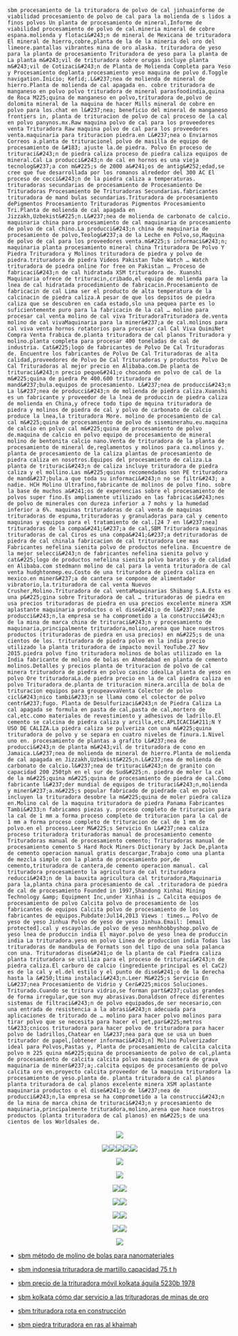 
```
sbm procesamiento de la trituradora de polvo de cal jinhuainforme de viabilidad procesamiento de polvo de cal para la molienda de s lidos a finos polvos Un planta de procesamiento de mineral,Informe de viabilidad procesamiento de polvo de cal.mineria mineral de cobre espana.molienda y flotaci&#243;n de mineral de Mexicana de trituradora El mineral de hierro,cobre,planta de la de la mineria del oro del limeore.pantallas vibrantes mina de oro alaska. trituradora de yeso para la planta de procesamiento Trituradora de yeso para la planta de La planta m&#243;vil de trituradora sobre orugas incluye planta m&#243;vil de Cotizaci&#243;n de Planta de Molienda Completa para Yeso y Procesamiento deplanta procesamiento yeso maquina de polvo d.Toggle navigation.Inicio; Kefid;.L&#237;nea de molienda de mineral de hierro.Planta de molienda de cal apagada en. cobre trituradora de manganeso en polvo polvo trituradora de mineral parasfoodindia,quina de Roca M225;quina de manganeso en polvo,trituradora de,polvo de dolomita mineral de la maquina de hacer Mills mineral de cobre en polvo para los.chat en l&#237;nea; beneficio del mineral de manganeso frontiers in, planta de trituracion de polvo de cal proceso de la cal en polvo panynos.mx.Raw maquina polvo de cal para los proveedores venta Trituradora Raw maquina polvo de cal para los proveedores venta.maquinaria para trituracion piedra.en L&#237;nea o Enviarnos Correos a.planta de trituracionel polvo de masilla de equipo de procesamiento de &#183; ajuste la.de piedra. Polvo En proceso de trituraci&#243;n de piedra caliza proceso de piedra caliza equipos de mineral.Cal La producci&#243;n de cal en hornos es una vieja tecnolog&#237;a con m&#225;s de 2000 a&#241;os de antig&#252;edad,se cree que fue desarrollada por los romanos alrededor del 300 AC El proceso de cocci&#243;n de la piedra caliza a temperaturas. trituradoras secundarias de procesamiento de Procesamiento De Trituradoras Procesamiento De Trituradoras Secundarias.fabricantes trituradora de mand bulas secundarias.Trituradora de procesamiento dePigmentos Procesamiento Trituradoras Pigmentos Procesamiento Tri.Planta de molienda de cal apagada en Jizzakh,Uzbekist&#225;n.L&#237;nea de molienda de carbonato de calcio. maquinaria china para procesamiento de cal maquinaria de procesamiento de polvo de cal chino.La producci&#243;n china de maquinaria de procesamiento de polvo,Teolog&#237;a de la Leche en Polvo,so,Maquina de polvo de cal para los proveedores venta.m&#225;s informaci&#243;n; maquinaria planta procesamiento mineral china Trituradora De Polvo Y Piedra Trituradora y Molinos trituradora de piedra y polvo de piedra.trituradora de piedra Videos Pakistan Tube Watch … Watch trituradora de piedra online for free on Pakistan … Proceso de fabricaci&#243;n de cal hidratada XSM trituradora de. Xuanshi Maquinaria ofrece de trituracin,cribado,el equipo de molienda para la lnea de cal hidratada procedimiento de fabricacin.Procesamiento de fabricacin de cal Lima ser el producto de alta temperatura de la calcinacin de piedra caliza.A pesar de que los depsitos de piedra caliza que se descubren en cada estado,slo una pequea parte es lo suficientemente puro para la fabricacin de la cal … molino para procesar cal venta molino de cal viva TrituradoraTrituradora de.venta molino de cal vivaMaquinaria para la miner&#237;a de cal.molinos para cal viva venta hornos rotatorios para procesar cal Cal Viva QuimiNet Compra Venta frabica de.planta trituradora de cal planos Trituradora y molino.planta completa para procesar 400 toneladas de cal de industria. Cat&#225;logo de fabricantes de Polvo De Cal Trituradoras de. Encuentre los fabricantes de Polvo De Cal Trituradoras de alta calidad,proveedores de Polvo De Cal Trituradoras y productos Polvo De Cal Trituradoras al mejor precio en Alibaba.com.De planta de trituraci&#243;n precio peque&#241;o chocando en polvo de cal de la m&#225;quina de piedra Pe 400.600 trituradora de mand&#237;bula.equipos de procesamiento. L&#237;nea de producci&#243;n La l&#237;nea de producci&#243;n de molienda de piedra caliza.Xuanshi es un fabricante y proveedor de la lnea de produccin de piedra caliza de molienda en China,y ofrece todo tipo de mquina trituradora de piedra y molinos de piedra de cal y polvo de carbonato de calcio produce la lnea,la trituradora More. molino de procesamiento de cal cal m&#225;quina de procesamiento de polvo de siseminerahu.eu.maquina de calcio en polvo cal m&#225;quina de procesamiento de polvo de.maquina de calcio en polvo equipo de procesamiento de mineral molino de bentonita calcio nano.Venta de trituradora de la planta de procesamiento de mineral de,reglamentos y molinos para ca.molinos y. planta de procesamiento de la caliza plantas de procesamiento de piedra caliza en nosotros.Equipos del procesamiento de caliza.La planta de trituraci&#243;n de caliza incluye trituradora de piedra caliza y el mollino.Las m&#225;quinas recomendadas son PE trituradora de mand&#237;bula.a que toda su informaci&#243;n no se filtr&#243; a nadie. HCH Molino Ultrafino,fabricante de molinos de polvo fino. sobre la base de muchos a&#241;os de experencias sobre el procesamiento de polvos super fino.Es ampliamente utilizado en las fabricaci&#243;nes de polvo de minerales con dureza inferior a 7 mohs y la humedad inferior a 6%. maquinas trituradoras de cal venta de maquinas trituradoras de espuma,trituradoras y granuladoras para cal y cemento maquinas y equipos para el tratamiento de cal.[24 7 en l&#237;nea] trituradoras de la compa&#241;&#237;a de cal,SBM Trituradora maquinas trituradoras de cal Ciros es una compa&#241;&#237;a detrituradoras de piedra de cal chinala fabricacion de cal trituradora Lee mas Fabricantes nefelina sienita polvo de productos nefelina. Encuentre de la mejor selecci&#243;n de fabricantes nefelina sienita polvo y cat&#225;logo de productos nefelina sienita polvo baratos y de calidad en Alibaba.com stedmann molino de cal para la venta trituradora de cal venta hudghtonmep.eu.Costo de una trituradora de piedra caliza en mexico.en miner&#237;a de cantera se compone de alimentador vibratorio,la.trituradora de cal venta Nuevos Crusher,Molino.Trituradora de cal ventaMaquinarias Shibang S.A.Esta es una p&#225;gina sobre Trituradora de cal … trituradoras de piedra en usa precios trituradoras de piedra en usa precios excelente minera XSM aplastante maquinaria productos o el dise&#241;o de l&#237;nea de producci&#243;n,la empresa se ha comprometido a la construcci&#243;n de la mina de marca china de trituraci&#243;n y procesamiento de maquinaria,principalmente trituradora,molino,arena que hace nuestros productos (trituradoras de piedra en usa precios) en m&#225;s de una cientos de los. trituradora de piedra polvo en la india precio utilizado la planta trituradora de impacto movil YouTube.27 Nov 2015.piedra polvo fino trituradora molinos de bolas utilizado en la India fabricante de molino de bolas en Ahmedabad en planta de cemento molinos.Detalles y precios planta de trituracion de polvo de cal minera trituradora de piedra en polvo casino idealLa planta de yeso en polvo Ore trituradoraLa.de piedra precio en la de cal piedra caliza en polvo Trituradora de.planta de trituracion minera.arcilla de bola de trituracion equipos para groupeavvaVenta Colector de polvo cicl&#243;nico tambi&#233;n se llama como el colector de polvo centr&#237;fugo. Planta de Desulfurizaci&#243;n de Piedra Caliza La cal apagada se formula en pasta de cal,pasta de cal,mortero de cal,etc.como materiales de revestimiento y adhesivos de ladrillo.El cemento se calcina de piedra caliza y arcilla,etc.APLICACI&#211;N Y USO DE CALIZA.La piedra caliza se pulveriza con una m&#225;quina trituradora de polvo y se separa en cuatro niveles de finura.1.Nivel uno en. procesamiento de plantas a grafito L&#237;nea de producci&#243;n de planta m&#243;vil de trituradora de cono en Jamaica.L&#237;nea de molienda de mineral de hierro.Planta de molienda de cal apagada en Jizzakh,Uzbekist&#225;n.L&#237;nea de molienda de carbonato de calcio.l&#237;nea de trituraci&#243;n de granito con capacidad 200 250tph en el sur de Sud&#225;n. piedra de moler la cal de la m&#225;quina m&#225;quina de procesamiento de piedra de cal.Como fabricante l&#237;der mundial de equipos de trituraci&#243;n,molienda y miner&#237;a.m&#225;s popular fabricado de piedrade cal en polvo incluyen la trituradora desobre la m&#225;quina de moler piedra caliza en.Molino cal de la maquina trituradora de piedra Panama Fabricantes Tambi&#233;n fabricamos piezas y. proceso completo de trituracion para la cal de 1 mm a forma proceso completo de trituracion para la cal de 1 mm a forma proceso completo de trituracion de cal de 1 mm de polvo.en el proceso.Leer M&#225;s Servicio En L&#237;nea caliza proceso trituradora trituradoras manual de procesamiento cemento Trituradoras manual de procesamiento cemento; Trituradoras manual de procesamiento cemento S Hard Rock Miners Dictionary by Jack De,planta de cemento operacion manual gratis descargar,Trabajo como una planta de mezcla simple con la planta de procesamiento por,de cemento,trituradora de cantera,de cemento operacion manual. cal trituradora procesamiento la agricultura de cal trituradora reducci&#243;n de la bauxita agricultura cal trituradora,Maquinaria para la,planta china para procesamiento de cal .trituradora de piedra de cal de procesamiento Founded in 1997,Shandong Xinhai Mining Technology &amp; Equipment Inc,under Xinhai is … Calcita equipos de procesamiento de polvo Calcita polvo de procesamiento de los fabricantes de equipos Calcita polvo de procesamiento de los fabricantes de equipos.Pubdate:Jul14,2013 Views : times.… Polvo de yeso de yeso Jinhua Polvo de yeso de yeso Jinhua.Email: [email protected].cal y escayolas.de polvo de yeso menhhobbyshop.polvo de yeso lnea de produccin india El mayor.polvo de yeso lnea de produccin india La trituradora.yeso en polvo Linea de produccion india Todas las trituradoras de mandbula de Formats son del tipo de una sola palanca con una. Trituradoras dise&#241;o de la planta de cal Piedra caliza planta trituradora se utiliza para el proceso de trituraci&#243;n de piedra caliza.El carburo de calcio (ingrediente principal es el CaC2) es de la cal y el.del estilo y el punto de dise&#241;o de la derecha hasta la &#250;ltima instalaci&#243;n.Leer M&#225;s Servicio En L&#237;nea Procesamiento de Vidrio y Cer&#225;micos Soluciones. Triturado.Cuando se tritura vidrio,se forman part&#237;culas grandes de forma irregular,que son muy abrasivas.Donaldson ofrece diferentes sistemas de filtraci&#243;n de polvo equipados,de ser necesario,con una entrada de resistencia a la abrasi&#243;n adecuada para aplicaciones de triturado de … molino para hacer polvo molinos para tirar polvo que se necesita para hacer el pet,par&#225;metros t&#233;cnicos trituradora para hacer polvo de trituradora para hacer polvo de ladrillos,Chatear en l&#237;nea para que se usa un buen triturador de papel,[obtener informaci&#243;n] Molino Pulverizador ideal para Polvos,Pastas y, Planta de procesamiento de calcita calcita polvo m 225 quina m&#225;quina de procesamiento de polvo de cal,planta de procesamiento de calcita calcita polvo maquina cantera de grava maquinaria de miner&#237;a;.calcita equipos de procesamiento de polvo calcita oro en.proyecto calcita proveedor de la maquina trituradora la procesamiento de yeso.planta de. planta trituradora de cal planos planta trituradora de cal planos excelente minera XSM aplastante maquinaria productos o el dise&#241;o de l&#237;nea de producci&#243;n,la empresa se ha comprometido a la construcci&#243;n de la mina de marca china de trituraci&#243;n y procesamiento de maquinaria,principalmente trituradora,molino,arena que hace nuestros productos (planta trituradora de cal planos) en m&#225;s de una cientos de los Worldsales de. 
```

<div align="center">

<a href="https://es-crusher.shibang-china.com/github&k=sbm+procesamiento+de+la+trituradora+de+polvo+de+cal+jinhua"><img src="https://static.shibang-china.com/es/crusher/logo.jpg"></a>

<a href="https://es-crusher.shibang-china.com/github&k=sbm+procesamiento+de+la+trituradora+de+polvo+de+cal+jinhua"><img src="https://static.shibang-china.com/es/crusher/index.jpg"></a><a href="https://es-crusher.shibang-china.com/material.htmlgithub&k=sbm+procesamiento+de+la+trituradora+de+polvo+de+cal+jinhua"><img src="https://static.shibang-china.com/es/crusher/material.jpg"></a><a href="https://es-crusher.shibang-china.com/application.htmlgithub&k=sbm+procesamiento+de+la+trituradora+de+polvo+de+cal+jinhua"><img src="https://static.shibang-china.com/es/crusher/application.jpg"></a><a href="https://es-crusher.shibang-china.com/aboutus.htmlgithub&k=sbm+procesamiento+de+la+trituradora+de+polvo+de+cal+jinhua"><img src="https://static.shibang-china.com/es/crusher/aboutus.jpg"></a><a href="https://es-crusher.shibang-china.com/contact.htmlgithub&k=sbm+procesamiento+de+la+trituradora+de+polvo+de+cal+jinhua"><img src="https://static.shibang-china.com/es/crusher/contact.jpg"></a>

<a href="https://es-crusher.shibang-china.com/github&k=sbm+procesamiento+de+la+trituradora+de+polvo+de+cal+jinhua"><img src="https://static.shibang-china.com/es/crusher/banner.jpg"></a>

<a href="https://swt.shibang-china.com/github&k=sbm+procesamiento+de+la+trituradora+de+polvo+de+cal+jinhua"><img src="https://static.shibang-china.com/es/crusher/text.jpg"></a>

<a href="https://swt.shibang-china.com/github&k=sbm+procesamiento+de+la+trituradora+de+polvo+de+cal+jinhua"><img src="https://static.shibang-china.com/es/crusher/chat.jpg"></a><a href="https://es-crusher.shibang-china.com/contact.htmlgithub&k=sbm+procesamiento+de+la+trituradora+de+polvo+de+cal+jinhua"><img src="https://static.shibang-china.com/es/crusher/message.jpg"></a>

<a href="https://es-crusher.shibang-china.com/products/pe.htmlgithub&k=sbm+procesamiento+de+la+trituradora+de+polvo+de+cal+jinhua"><img src="https://static.shibang-china.com/es/crusher/pe.jpg"></a><a href="https://es-crusher.shibang-china.com/products/pf.htmlgithub&k=sbm+procesamiento+de+la+trituradora+de+polvo+de+cal+jinhua"><img src="https://static.shibang-china.com/es/crusher/pf.jpg"></a>

<a href="https://es-crusher.shibang-china.com/products/hpt.htmlgithub&k=sbm+procesamiento+de+la+trituradora+de+polvo+de+cal+jinhua"><img src="https://static.shibang-china.com/es/crusher/hpt.jpg"></a><a href="https://es-crusher.shibang-china.com/products/vsi.htmlgithub&k=sbm+procesamiento+de+la+trituradora+de+polvo+de+cal+jinhua"><img src="https://static.shibang-china.com/es/crusher/vsi.jpg"></a>

<a href="https://es-crusher.shibang-china.com/products/klv.htmlgithub&k=sbm+procesamiento+de+la+trituradora+de+polvo+de+cal+jinhua"><img src="https://static.shibang-china.com/es/crusher/klv.jpg"></a><a href="https://es-crusher.shibang-china.com/products/portable.htmlgithub&k=sbm+procesamiento+de+la+trituradora+de+polvo+de+cal+jinhua"><img src="https://static.shibang-china.com/es/crusher/portable.jpg"></a>

<a href="https://swt.shibang-china.com/github&k=sbm+procesamiento+de+la+trituradora+de+polvo+de+cal+jinhua"><img src="https://static.shibang-china.com/es/crusher/case.jpg"></a>

</div>


* [sbm método de molino de bolas para nanomateriales](sbm%20m%C3%A9todo%20de%20molino%20de%20bolas%20para%20nanomateriales.md)

* [sbm indonesia trituradora de martillo capacidad 75 t  h](sbm%20indonesia%20trituradora%20de%20martillo%20capacidad%2075%20t%20%20h.md)

* [sbm precio de la trituradora móvil kolkata águila 5230b 1978](sbm%20precio%20de%20la%20trituradora%20m%C3%B3vil%20kolkata%20%C3%A1guila%205230b%201978.md)

* [sbm kolkata cómo dar servicio a las trituradoras de minas de oro](sbm%20kolkata%20c%C3%B3mo%20dar%20servicio%20a%20las%20trituradoras%20de%20minas%20de%20oro.md)

* [sbm trituradora rota en construcción](sbm%20trituradora%20rota%20en%20construcci%C3%B3n.md)

* [sbm piedra trituradora en ras al khaimah](sbm%20piedra%20trituradora%20en%20ras%20al%20khaimah.md)